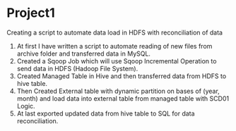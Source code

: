 # Project1
 Creating a script to automate data load in HDFS with reconciliation of data


1. At first I have written a script to automate reading of new files from archive folder and transferred data in MySQL.
2. Created a Sqoop Job which will use Sqoop Incremental Operation to send data in HDFS (Hadoop File System).
3. Created Managed Table in Hive and then transferred data from HDFS to hive table.
4. Then Created External table with dynamic partition on bases of (year, month) and load data into external table from managed table with SCD01 Logic.
5. At last exported updated data from hive table to SQL for data reconciliation.